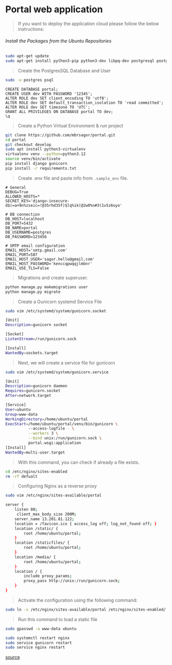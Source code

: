 # Portal web application

> If you want to deploy the application cloud please follow the below instructions:

###### Install the Packages from the Ubuntu Repositories
```bash
sudo apt-get update
sudo apt-get install python3-pip python3-dev libpq-dev postgresql postgresql-contrib nginx
```

> Create the PostgresSQL Database and User
```bash
sudo -u postgres psql
```

```postgresql
CREATE DATABASE portal;
CREATE USER dev WITH PASSWORD '12345';
ALTER ROLE dev SET client_encoding TO 'utf8';
ALTER ROLE dev SET default_transaction_isolation TO 'read committed';
ALTER ROLE dev SET timezone TO 'UTC';
GRANT ALL PRIVILEGES ON DATABASE portal TO dev;
\q
```

> Create a Python Virtual Environment & run project
```bash
git clone https://github.com/mbrsagor/portal.git
cd portal
git checkout develop
sudo apt install python3-virtualenv
virtualenv venv --python=python3.12
source venv/bin/activate
pip install django gunicorn
pip install -r requirements.txt
```

> Create .env file and paste info from `.sample_env` file.
```.dotenv
# General
DEBUG=True
ALLOWED_HOSTS=*
SECRET_KEY='django-insecure-d$(=a+9n%zseic=!@35rhd35f)$lq%ik(@2w0%n#3(1v5z6oyo'

# DB connection
DB_HOST=localhost
DB_PORT=5432
DB_NAME=portal
DB_USERNAME=postgres
DB_PASSWORD=123456

# SMTP email configuration
EMAIL_HOST='smtp.gmail.com'
EMAIL_PORT=587
EMAIL_HOST_USER='sagor.hello@gmail.com'
EMAIL_HOST_PASSWORD='kenccqpwqqjlmbnr'
EMAIL_USE_TLS=False
```

> Migrations and create superuser.
```bash
python manage.py makemigrations user
python manage.py migrate
```

> Create a Gunicorn systemd Service File
````bash
sudo vim /etc/systemd/system/gunicorn.socket
````

```bash
[Unit]
Description=gunicorn socket

[Socket]
ListenStream=/run/gunicorn.sock

[Install]
WantedBy=sockets.target
```

> Next, we will create a service file for gunicorn
```bash
sudo vim /etc/systemd/system/gunicorn.service
```
```bash
[Unit]
Description=gunicorn daemon
Requires=gunicorn.socket
After=network.target

[Service]
User=ubuntu
Group=www-data
WorkingDirectory=/home/ubuntu/portal
ExecStart=/home/ubuntu/portal/venv/bin/gunicorn \
          --access-logfile - \
          --workers 3 \
          --bind unix:/run/gunicorn.sock \
          portal.wsgi:application
[Install]
WantedBy=multi-user.target
```

> With this command, you can check if already a file exists.

```bash
cd /etc/nginx/sites-enabled
rm -rf defualt
```
> Configuring Nginx as a reverse proxy
```bash
sudo vim /etc/nginx/sites-available/portal
```
```bash
server {
    listen 80;
     client_max_body_size 200M;
    server_name 13.201.81.122;
    location = /favicon.ico { access_log off; log_not_found off; }
    location /static/ {
        root /home/ubuntu/portal;
    }
    location /staticfiles/ {
        root /home/ubuntu/portal;
    }
    location /media/ {
        root /home/ubuntu/portal;
    }
    location / {
        include proxy_params;
        proxy_pass http://unix:/run/gunicorn.sock;
    }
}
```
> Activate the configuration using the following command:
```bash
sudo ln -s /etc/nginx/sites-available/portal /etc/nginx/sites-enabled/
```
> Run this command to load a static file
```bash
sudo gpasswd -a www-data ubuntu
```
```bash
sudo systemctl restart nginx
sudo service gunicorn restart
sudo service nginx restart
```

[source](https://www.codewithmuh.com/blog/deploy-django-application-on-ec2-with-postgresql-s3-domain-and-ssl-setup)
